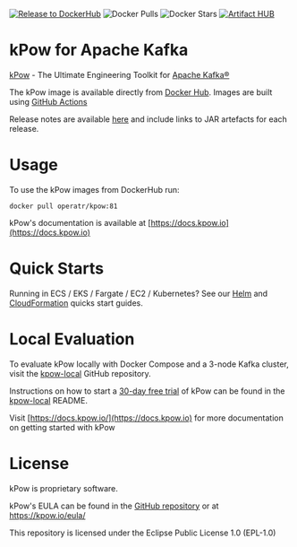[![Release to DockerHub](https://github.com/operatr-io/kpow/actions/workflows/release.yml/badge.svg?branch=main)](https://github.com/operatr-io/kpow/actions/workflows/release.yml)
![Docker Pulls](https://img.shields.io/docker/pulls/operatr/operatr)
![Docker Stars](https://img.shields.io/docker/stars/operatr/kpow)
[![Artifact HUB](https://img.shields.io/endpoint?url=https://artifacthub.io/badge/repository/kpow)](https://artifacthub.io/packages/search?repo=kpow)

# kPow for Apache Kafka

[kPow](https://kpow.io) - The Ultimate Engineering Toolkit for [Apache Kafka®](http://kafka.apache.org/)

The kPow image is available directly from [Docker Hub](https://hub.docker.com/r/operatr/kpow). Images are built using [GitHub Actions](https://github.com/operatr-io/kpow/actions/workflows/build.yml)

Release notes are available [here](https://kpow.io/releases/) and include links to JAR artefacts for each release.


# Usage

To use the kPow images from DockerHub run:

```
docker pull operatr/kpow:81
```

kPow's documentation is available at [https://docs.kpow.io](https://docs.kpow.io)

# Quick Starts

Running in ECS / EKS / Fargate / EC2 / Kubernetes? See our [Helm](https://github.com/operatr-io/kpow-helm-charts) and [CloudFormation](https://github.com/operatr-io/kpow-cloudformation) quicks start guides.

# Local Evaluation

To evaluate kPow locally with Docker Compose and a 3-node Kafka cluster, visit the [kpow-local](https://github.com/operatr-io/kpow-local) GitHub repository.

Instructions on how to start a [30-day free trial](https://kpow.io/try) of kPow can be found in the [kpow-local](https://github.com/operatr-io/kpow-local) README.

Visit [https://docs.kpow.io/](https://docs.kpow.io) for more documentation on getting started with kPow

# License

kPow is proprietary software. 

kPow's EULA can be found in the [GitHub repository](https://github.com/operatr-io/kpow/blob/main/resources/eula.txt) or at https://kpow.io/eula/

This repository is licensed under the Eclipse Public License 1.0 (EPL-1.0)
